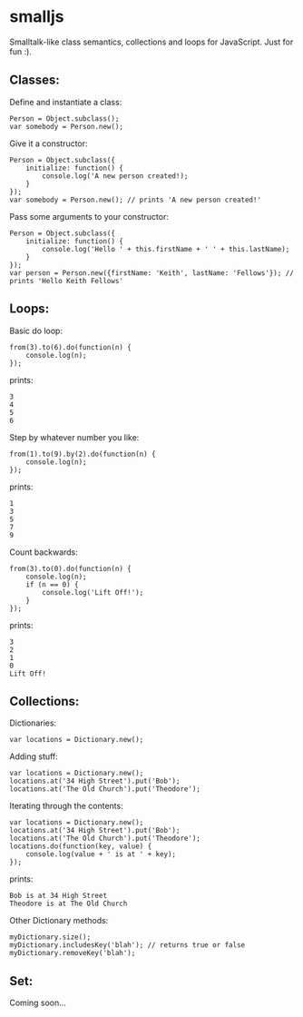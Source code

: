 smalljs
=======

Smalltalk-like class semantics, collections and loops for JavaScript. Just for fun :).

Classes:
--------

Define and instantiate a class:

    Person = Object.subclass();
    var somebody = Person.new();

Give it a constructor:

    Person = Object.subclass({
        initialize: function() {
            console.log('A new person created!);
        }
    });
    var somebody = Person.new(); // prints 'A new person created!'

Pass some arguments to your constructor:

    Person = Object.subclass({
		initialize: function() {
			console.log('Hello ' + this.firstName + ' ' + this.lastName);
		}
	});
    var person = Person.new({firstName: 'Keith', lastName: 'Fellows'}); // prints 'Hello Keith Fellows'

Loops:
------

Basic do loop:

    from(3).to(6).do(function(n) {
        console.log(n);
    });

prints:

    3
    4
    5
    6

Step by whatever number you like:

    from(1).to(9).by(2).do(function(n) {
        console.log(n);
    });

prints:

    1
    3
    5
    7
    9

Count backwards:

    from(3).to(0).do(function(n) {
        console.log(n);
        if (n == 0) {
            console.log('Lift Off!');
        }
    });

prints:

    3
    2
    1
    0
    Lift Off!

Collections:
------------

Dictionaries:

    var locations = Dictionary.new();

Adding stuff:

    var locations = Dictionary.new();
    locations.at('34 High Street').put('Bob');
    locations.at('The Old Church').put('Theodore');

Iterating through the contents:

    var locations = Dictionary.new();
    locations.at('34 High Street').put('Bob');
    locations.at('The Old Church').put('Theodore');
    locations.do(function(key, value) {
        console.log(value + ' is at ' + key);
    });

prints:

    Bob is at 34 High Street
    Theodore is at The Old Church

Other Dictionary methods:

    myDictionary.size();
    myDictionary.includesKey('blah'); // returns true or false
    myDictionary.removeKey('blah');   

Set:
----

Coming soon...
